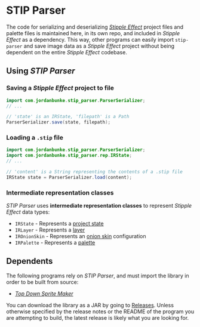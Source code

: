 # STIP Parser

The code for serializing and deserializing [*Stipple Effect*](https://github.com/stipple-effect/stipple-effect) project files and palette files is maintained here, in its own repo, and included in *Stipple Effect* as a dependency. This way, other programs can easily import `stip-parser` and save image data as a *Stipple Effect* project without being dependent on the entire *Stipple Effect* codebase.

## Using *STIP Parser*

### Saving a *Stipple Effect* project to file

```java
import com.jordanbunke.stip_parser.ParserSerializer;
// ...

// 'state' is an IRState, 'filepath' is a Path
ParserSerializer.save(state, filepath);
```

### Loading a `.stip` file

```java
import com.jordanbunke.stip_parser.ParserSerializer;
import com.jordanbunke.stip_parser.rep.IRState;
// ...

// 'content' is a String representing the contents of a .stip file
IRState state = ParserSerializer.load(content);
```

### Intermediate representation classes

*STIP Parser* uses **intermediate representation classes** to represent *Stipple Effect* data types:

* `IRState` - Represents a [project state](https://stipple-effect.github.io/docs/project#state)
* `IRLayer` - Represents a [layer](https://stipple-effect.github.io/docs/layer)
* `IROnionSkin` - Represents an [onion skin](https://stipple-effect.github.io/docs/layer#onion-skin) configuration
* `IRPalette` - Represents a [palette](https://stipple-effect.github.io/docs/palette)

## Dependents

The following programs rely on *STIP Parser*, and must import the library in order to be built from source:

* [*Top Down Sprite Maker*](https://github.com/jbunke/tdsm)

You can download the library as a JAR by going to [Releases](https://github.com/stipple-effect/stip-parser/releases). Unless otherwise specified by the release notes or the README of the program you are attempting to build, the latest release is likely what you are looking for.
